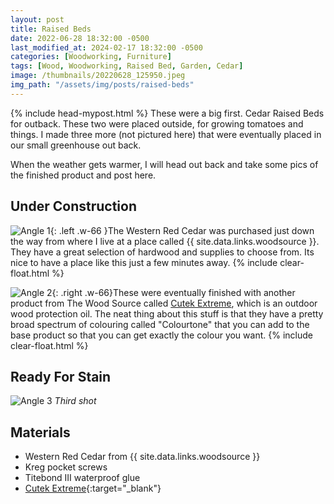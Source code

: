 ```yaml
---
layout: post
title: Raised Beds
date: 2022-06-28 18:32:00 -0500
last_modified_at: 2024-02-17 18:32:00 -0500
categories: [Woodworking, Furniture]
tags: [Wood, Woodworking, Raised Bed, Garden, Cedar]
image: /thumbnails/20220628_125950.jpeg
img_path: "/assets/img/posts/raised-beds"
---
```

{% include head-mypost.html %}
These were a big first. Cedar Raised Beds for outback. These two were placed outside, for growing tomatoes and things. I made three more (not pictured here) that were eventually placed in our small greenhouse out back.

When the weather gets warmer, I will head out back and take some pics of the finished product and post here.

## Under Construction

![Angle 1][Angle 1]{: .left .w-66 }The Western Red Cedar was purchased just down the way from where I live at a place called {{ site.data.links.woodsource }}. They have a great selection of hardwood and supplies to choose from. Its nice to have a place like this just a few minutes away.
{% include clear-float.html %}

![Angle 2][Angle 2]{: .right .w-66}These were eventually finished with another product from The Wood Source called [Cutek Extreme], which is an outdoor wood protection oil. The neat thing about this stuff is that they have a pretty broad spectrum of colouring called "Colourtone" that you can add to the base product so that you can get exactly the colour you want.
{% include clear-float.html %}

## Ready For Stain

![Angle 3][Angle 3]
_Third shot_

## Materials

- Western Red Cedar from {{ site.data.links.woodsource }}
- Kreg pocket screws
- Titebond III waterproof glue
- [Cutek Extreme]{:target="\_blank"}

[Angle 1]: 20220628_125859.jpeg
[Angle 2]: 20220628_125916.jpeg
[Angle 3]: 20220628_125950.jpeg
[Cutek Extreme]: https://wood-source.com/product/cutek-extreme

